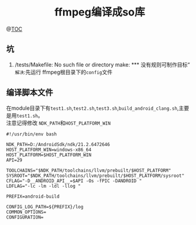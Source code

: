 # <center>ffmpeg编译成so库<center>
@[TOC](ffmpeg编译成so库)

## 坑

1. /tests/Makefile: No such file or directory make: *** 没有规则可制作目标“  
   `解决`:先运行 ffmpeg根目录下的`config`文件

## 编译脚本文件

在module目录下有`test1.sh`,`test2.sh`,`test3.sh`,`build_android_clang.sh`,主要是用`test1.sh`。  
注意记得修改 `NDK_PATH`和`HOST_PLATFORM_WIN`

```
#!/usr/bin/env bash

NDK_PATH=D:/AndroidSdk/ndk/21.2.6472646
HOST_PLATFORM_WIN=windows-x86_64
HOST_PLATFORM=$HOST_PLATFORM_WIN
API=29

TOOLCHAINS="$NDK_PATH/toolchains/llvm/prebuilt/$HOST_PLATFORM"
SYSROOT="$NDK_PATH/toolchains/llvm/prebuilt/$HOST_PLATFORM/sysroot"
CFLAG="-D__ANDROID_API__=$API -Os -fPIC -DANDROID "
LDFLAG="-lc -lm -ldl -llog "

PREFIX=android-build

CONFIG_LOG_PATH=${PREFIX}/log
COMMON_OPTIONS=
CONFIGURATION=
```


